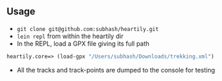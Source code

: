 ## Usage

* `git clone git@github.com:subhash/heartily.git`
* `lein repl` from within the heartily dir
* In the REPL, load a GPX file giving its full path
```clojure
heartily.core=> (load-gpx "/Users/subhash/Downloads/trekking.xml")
```
* All the tracks and track-points are dumped to the console for testing
